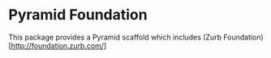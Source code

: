 Pyramid Foundation
==================

This package provides a Pyramid scaffold which includes (Zurb Foundation)[http://foundation.zurb.com/]  

